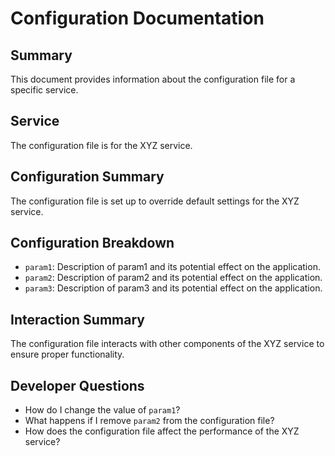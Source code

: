 # Configuration Documentation

## Summary
This document provides information about the configuration file for a specific service.

## Service
The configuration file is for the XYZ service.

## Configuration Summary
The configuration file is set up to override default settings for the XYZ service.

## Configuration Breakdown
- `param1`: Description of param1 and its potential effect on the application.
- `param2`: Description of param2 and its potential effect on the application.
- `param3`: Description of param3 and its potential effect on the application.

## Interaction Summary
The configuration file interacts with other components of the XYZ service to ensure proper functionality.

## Developer Questions
- How do I change the value of `param1`?
- What happens if I remove `param2` from the configuration file?
- How does the configuration file affect the performance of the XYZ service?